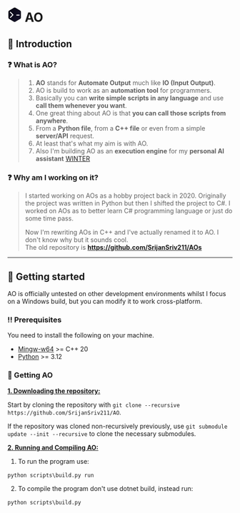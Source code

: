 # <img title="AO" src="res/AO.png" width="32" height="32"> AO
## :wave: Introduction
### :question: What is AO?
> 1. **AO** stands for **Automate Output** much like **IO (Input Output)**.<br>
> 2. AO is build to work as an **automation tool** for programmers.<br>
> 3. Basically you can **write simple scripts in any language** and use **call them whenever you want**.<br>
> 3. One great thing about AO is that **you can call those scripts from anywhere**.<br>
> 4. From a **Python file**, from a **C++ file** or even from a simple **server/API** request.<br>
> 4. At least that's what my aim is with AO.<br>
> 5. Also I'm building AO as an **execution engine** for my **personal AI assistant** [WINTER](https://github.com/SrijanSriv211/WINTER)

### :question: Why am I working on it?
> I started working on AOs as a hobby project back in 2020. Originally the project was written in Python but then I shifted the project to C#.
> I worked on AOs as to better learn C# programming language or just do some time pass.
> 
> Now I'm rewriting AOs in C++ and I've actually renamed it to AO. I don't know why but it sounds cool.<br>
> The old repository is **https://github.com/SrijanSriv211/AOs**

***

## :toolbox: Getting started
AO is officially untested on other development environments whilst I focus on a Windows build, but you can modify it to work cross-platform.

### :bangbang: Prerequisites
You need to install the following on your machine.
- [Mingw-w64](https://www.mingw-w64.org/downloads/#mingw-builds) >= C++ 20
- [Python](https://www.python.org/downloads) >= 3.12

### :pencil: Getting AO
<ins>**1. Downloading the repository:**</ins>

Start by cloning the repository with `git clone --recursive https://github.com/SrijanSriv211/AO`.

If the repository was cloned non-recursively previously, use `git submodule update --init --recursive` to clone the necessary submodules.

<ins>**2. Running and Compiling AO:**</ins>

1. To run the program use:
```console
python scripts\build.py run
```

2. To compile the program don't use dotnet build, instead run:
```console
python scripts\build.py
```
